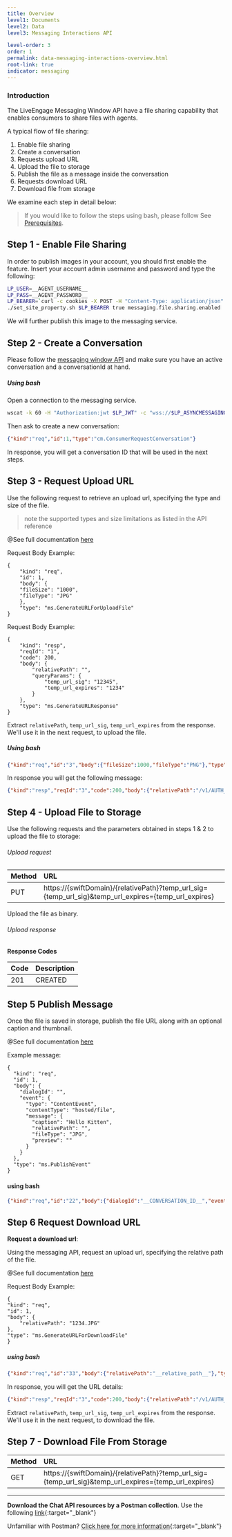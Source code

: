 ```yaml
---
title: Overview
level1: Documents
level2: Data
level3: Messaging Interactions API

level-order: 3
order: 1
permalink: data-messaging-interactions-overview.html
root-link: true
indicator: messaging
---
```

### Introduction

The LiveEngage Messaging Window API have a file sharing capability that enables consumers to share files with agents.


A typical flow of file sharing:

1. Enable file sharing
2. Create a conversation
3. Requests upload URL
4. Upload the file to storage
5. Publish the file as a message inside the conversation  
6. Requests download URL
7. Download file from storage


We examine each step in detail below:

> If you would like to follow the steps using bash, please follow See [Prerequisites](consumer-int-get-msg.html#prerequisites).

## Step 1 - Enable File Sharing

In order to publish images in your account, you should first enable the feature. Insert your account admin username and password and type the following:

```sh
LP_USER=__AGENT_USERNAME__
LP_PASS=__AGENT_PASSWORD__
LP_BEARER=`curl -c cookies -X POST -H "Content-Type: application/json" -H "Accept: application/json" -H "Cache-Control: no-cache" -d '{"username": "'$LP_USER'","password":"'$LP_PASS'"}' "https://$LP_AGENTVEP/api/account/$LP_ACCOUNT/login?v=1.1" | jq -r .bearer`
./set_site_property.sh $LP_BEARER true messaging.file.sharing.enabled
```

We will further publish this image to the messaging service.

## Step 2 - Create a Conversation
Please follow the [messaging window API](https://developers.liveperson.com/consumer-int-overview.html) and make sure you have an active conversation and a conversationId at hand.


##### Using bash

Open a connection to the messaging service.

```sh
wscat -k 60 -H "Authorization:jwt $LP_JWT" -c "wss://$LP_ASYNCMESSAGINGENT/ws_api/account/$LP_ACCOUNT/messaging/consumer?v=3"
```

Then ask to create a new conversation:

```json
{"kind":"req","id":1,"type":"cm.ConsumerRequestConversation"}
```
In response, you will get a conversation ID that will be used in the next steps.





## Step 3 - Request Upload URL
Use the following request to retrieve an upload url, specifying the type and size of the file.
> note the supported types and size limitations as listed in the API reference

@See full documentation [here](https://developers.liveperson.com/consumer-int-msg-reqs.html)


Request Body Example:

	{
		"kind": "req",
		"id": 1,
		"body": {
		"fileSize": "1000",
		"fileType": "JPG"
		},
		"type": "ms.GenerateURLForUploadFile"
	}


Request Body Example:

	{
		"kind": "resp",
		"reqId": "1",
		"code": 200,
		"body": {
			"relativePath": "",
			"queryParams": {
				"temp_url_sig": "12345",
				"temp_url_expires": "1234"
			}
		},
		"type": "ms.GenerateURLResponse"
	}

Extract ```relativePath```, ```temp_url_sig```, ```temp_url_expires``` from the response. We'll use it in the next request, to upload the file.

##### Using bash
```json
{"kind":"req","id":"3","body":{"fileSize":1000,"fileType":"PNG"},"type":"ms.GenerateURLForUploadFile"    }
```

In response you will get the following message:

```json
{"kind":"resp","reqId":"3","code":200,"body":{"relativePath":"/v1/AUTH_async-images/qa57221676/8a66a22f-81ee-4447-b92f-78e9c3ecc819.PNG","queryParams":{"temp_url_sig":"6f52625b7f148325071c2518c714109134acd7a3","temp_url_expires":"1474973420"}},"type":"ms.BaseGenerateURLResponse"}
```


## Step 4 - Upload File to Storage

Use the following requests and the parameters obtained in steps 1 & 2 to upload the file to storage:

###### Upload request

| Method | URL |
| :--- | :--- |
| PUT | https://{swiftDomain}/{relativePath}?temp_url_sig={temp_url_sig}&temp_url_expires={temp_url_expires} |

Upload the file as binary.

###### Upload response

**Response Codes**

| Code | Description |
| :--- | :--- |
| 201 | CREATED |

## Step 5 Publish Message
Once the file is saved in storage, publish the file URL along with an optional caption and thumbnail.

@See full documentation [here](https://developers.liveperson.com/consumer-int-msg-reqs.html)

Example message:

	{
	  "kind": "req",
	  "id": 1,
	  "body": {
	    "dialogId": "",
	    "event": {
	      "type": "ContentEvent",
	      "contentType": "hosted/file",
	      "message": {
	        "caption": "Hello Kitten",
	        "relativePath": "",
	        "fileType": "JPG",
	        "preview": ""
	      }
	    }
	  },
	  "type": "ms.PublishEvent"
	}


#### using bash
```json
{"kind":"req","id":"22","body":{"dialogId":"__CONVERSATION_ID__","event":{"type":"ContentEvent","message":{"caption":"LivePerson logo","relativePath":"__relative_path__","fileType":"PNG","preview":"data:image/png;base64,<Base64Image>"},"contentType":"hosted/file"}},"type":"ms.PublishEvent"}
```

## Step 6 Request Download URL

**Request a download url**:

Using the messaging API, request an upload url, specifying the relative path of the file.

@See full documentation [here](https://developers.liveperson.com/consumer-int-msg-reqs.html)


Request Body Example:

	{
  	"kind": "req",
  	"id": 1,
  	"body": {
    	"relativePath": "1234.JPG"
  	},
  	"type": "ms.GenerateURLForDownloadFile"
	}


##### using bash
```json
{"kind":"req","id":"33","body":{"relativePath":"__relative_path__"},"type":"ms.GenerateURLForDownloadFile"}
```

In response, you will get the URL details:

```json
{"kind":"resp","reqId":"3","code":200,"body":{"relativePath":"/v1/AUTH_async-images/qa57221676/8a66a22f-81ee-4447-b92f-78e9c3ecc819.PNG","queryParams":{"temp_url_sig":"6f52625b7f148325071c2518c714109134acd7a3","temp_url_expires":"1474973420"}},"type":"ms.BaseGenerateURLResponse"}
```




Extract ```relativePath```, ```temp_url_sig```, ```temp_url_expires``` from the response. We'll use it in the next request, to download the file.


## Step 7 - Download File From Storage

| Method | URL |
| :--- | :--- |
| GET | https://{swiftDomain}/{relativePath}?temp_url_sig={temp_url_sig}&temp_url_expires={temp_url_expires} |



-------
**Download the Chat API resources by a Postman collection**. Use the following [link](assets/content/Swift.postman_collection){:target="_blank"}

Unfamiliar with Postman? [Click here for more information](https://www.getpostman.com/){:target="_blank"}
